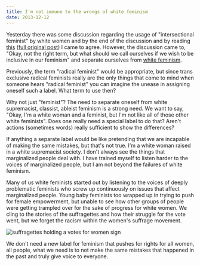 ```yaml
---
title: I'm not immune to the wrongs of white feminism
date: 2013-12-12
---
```


Yesterday there was some discussion regarding the usage of "intersectional feminist" by white women and by the end of the discussion and by reading [this](http://theroguefeminist.tumblr.com/post/69108181677/if-youre-white-dont-call-yourself-an-intersectional) ([full original post](http://strugglingtobeheard.tumblr.com/post/66215290586/like-being-very-clear-when-i-asked-patricia-hill)) I came to agree. However, the discussion came to, "Okay, not the right term, but what should we call ourselves if we wish to be inclusive in our feminism" and separate ourselves from [white feminism](http://whitefeministcollectionagency.tumblr.com/). 

Previously, the term "radical feminist" would be appropriate, but since trans exclusive radical feminists really are the only things that come to mind when someone hears "radical feminist" you can imagine the unease in assigning oneself such a label. What term to use then? 

Why not just "feminist"? The need to separate oneself from white supremacist, classist, ableist feminism is a strong need. We want to say, "Okay, I'm a white woman and a feminist, but I'm not like all of those other white feminists". Does one really need a special label to do that? Aren't actions (sometimes words) really sufficient to show the differences? 

If anything a separate label would be like pretending that we are incapable of making the same mistakes, but that's not true. I'm a white woman raised in a white supremacist society. I don't always see the things that marginalized people deal with. I have trained myself to listen harder to the voices of marginalized people, but I am not beyond the failures of white feminism. 

Many of us white feminists started out by listening to the voices of deeply problematic feminists who screw up continuously on issues that affect marginalized people. Young baby feminists too wrapped up in trying to push for female empowerment, but unable to see how other groups of people were getting trampled over for the sake of progress for white women. We cling to the stories of the suffragettes and how their struggle for the vote went, but we forget the racism within the women's suffrage movement. 

![suffragettes holding a votes for women sign](https://i.imgur.com/Do85RTp.jpg)

We don't need a new label for feminism that pushes for rights for all women, all people, what we need is to not make the same mistakes that happened in the past and truly give voice to everyone. 